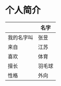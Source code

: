 # 个人简介

|    |  名字    |  
|  ---- | ----    | 
|我的名字叫|张昱|                  
|来自|江苏|
|喜欢|体育|
|擅长|羽毛球|
|性格|外向|

